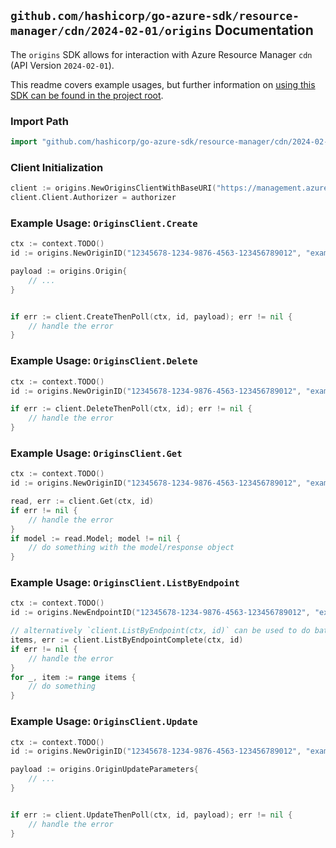 
## `github.com/hashicorp/go-azure-sdk/resource-manager/cdn/2024-02-01/origins` Documentation

The `origins` SDK allows for interaction with Azure Resource Manager `cdn` (API Version `2024-02-01`).

This readme covers example usages, but further information on [using this SDK can be found in the project root](https://github.com/hashicorp/go-azure-sdk/tree/main/docs).

### Import Path

```go
import "github.com/hashicorp/go-azure-sdk/resource-manager/cdn/2024-02-01/origins"
```


### Client Initialization

```go
client := origins.NewOriginsClientWithBaseURI("https://management.azure.com")
client.Client.Authorizer = authorizer
```


### Example Usage: `OriginsClient.Create`

```go
ctx := context.TODO()
id := origins.NewOriginID("12345678-1234-9876-4563-123456789012", "example-resource-group", "profileName", "endpointName", "originName")

payload := origins.Origin{
	// ...
}


if err := client.CreateThenPoll(ctx, id, payload); err != nil {
	// handle the error
}
```


### Example Usage: `OriginsClient.Delete`

```go
ctx := context.TODO()
id := origins.NewOriginID("12345678-1234-9876-4563-123456789012", "example-resource-group", "profileName", "endpointName", "originName")

if err := client.DeleteThenPoll(ctx, id); err != nil {
	// handle the error
}
```


### Example Usage: `OriginsClient.Get`

```go
ctx := context.TODO()
id := origins.NewOriginID("12345678-1234-9876-4563-123456789012", "example-resource-group", "profileName", "endpointName", "originName")

read, err := client.Get(ctx, id)
if err != nil {
	// handle the error
}
if model := read.Model; model != nil {
	// do something with the model/response object
}
```


### Example Usage: `OriginsClient.ListByEndpoint`

```go
ctx := context.TODO()
id := origins.NewEndpointID("12345678-1234-9876-4563-123456789012", "example-resource-group", "profileName", "endpointName")

// alternatively `client.ListByEndpoint(ctx, id)` can be used to do batched pagination
items, err := client.ListByEndpointComplete(ctx, id)
if err != nil {
	// handle the error
}
for _, item := range items {
	// do something
}
```


### Example Usage: `OriginsClient.Update`

```go
ctx := context.TODO()
id := origins.NewOriginID("12345678-1234-9876-4563-123456789012", "example-resource-group", "profileName", "endpointName", "originName")

payload := origins.OriginUpdateParameters{
	// ...
}


if err := client.UpdateThenPoll(ctx, id, payload); err != nil {
	// handle the error
}
```
